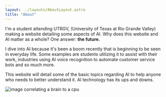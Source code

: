 ```yaml
---
layout: ../layouts/AboutLayout.astro
title: "About"
---
```


I'm a student attending UTRGV, (University of Texas at Rio Grande Valley) making a website detailing some aspects of AI.
Why does this website and AI matter as a whole? One answer: <b>the future.</b>

I dive into AI because it's been a boom recently that is beginning to be seen in everyday life. Some examples are
students utilizing it to assist with their work, industries using AI voice recognition to automate customer service bots
and so much more.

This website will detail some of the basic topics regarding AI to help anyone who needs to better understand it.
AI technology has its ups and downs.

<div>
  <img src="/assets/aboutaiimage.jpg" class="sm:w-1/2 mx-auto" alt="image correlating a brain to a cpu">
</div>